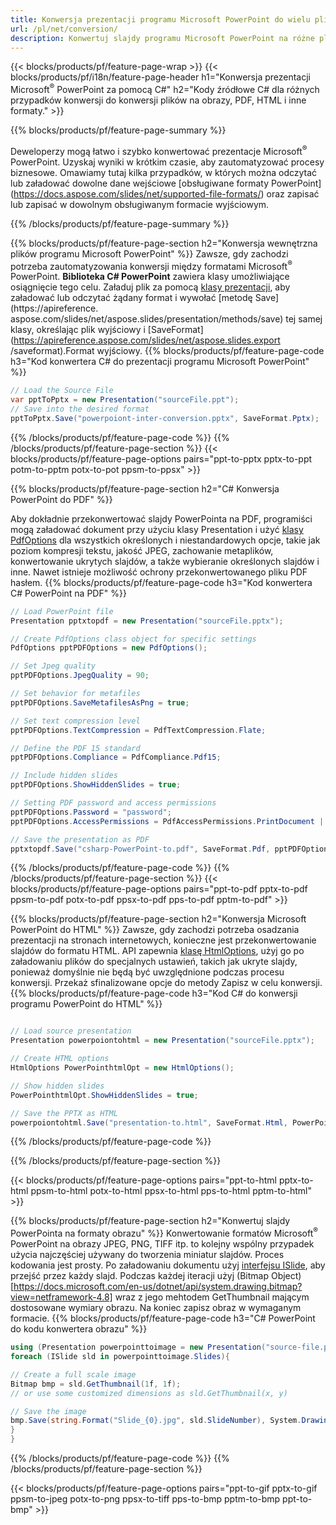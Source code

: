 ```yaml
---
title: Konwersja prezentacji programu Microsoft PowerPoint do wielu plików przy użyciu C#
url: /pl/net/conversion/
description: Konwertuj slajdy programu Microsoft PowerPoint na różne pliki, w tym PDF, HTML i formaty obrazów na platformach .NET Framework, .NET Core, Windows Azure, Mono lub Xamarin.
---
```


{{< blocks/products/pf/feature-page-wrap >}}
{{< blocks/products/pf/i18n/feature-page-header h1="Konwersja prezentacji Microsoft<sup>®</sup> PowerPoint za pomocą C#" h2="Kody źródłowe C# dla różnych przypadków konwersji do konwersji plików na obrazy, PDF, HTML i inne formaty." >}}

{{% blocks/products/pf/feature-page-summary %}}

Deweloperzy mogą łatwo i szybko konwertować prezentacje Microsoft<sup>®</sup> PowerPoint. Uzyskaj wyniki w krótkim czasie, aby zautomatyzować procesy biznesowe. Omawiamy tutaj kilka przypadków, w których można odczytać lub załadować dowolne dane wejściowe [obsługiwane formaty PowerPoint] (https://docs.aspose.com/slides/net/supported-file-formats/) oraz zapisać lub zapisać w dowolnym obsługiwanym formacie wyjściowym. 

{{% /blocks/products/pf/feature-page-summary  %}}

{{% blocks/products/pf/feature-page-section  h2="Konwersja wewnętrzna plików programu Microsoft PowerPoint" %}}
Zawsze, gdy zachodzi potrzeba zautomatyzowania konwersji między formatami Microsoft<sup>®</sup> PowerPoint. **Biblioteka C# PowerPoint** zawiera klasy umożliwiające osiągnięcie tego celu. Załaduj plik za pomocą [klasy prezentacji](https://apireference.aspose.com/net/slides/aspose.slides/presentation), aby załadować lub odczytać żądany format i wywołać [metodę Save](https://apireference. aspose.com/slides/net/aspose.slides/presentation/methods/save) tej samej klasy, określając plik wyjściowy i [SaveFormat](https://apireference.aspose.com/slides/net/aspose.slides.export /saveformat).Format wyjściowy. 
{{% blocks/products/pf/feature-page-code h3="Kod konwertera C# do prezentacji programu Microsoft PowerPoint" %}}

```cs
// Load the Source File
var pptToPptx = new Presentation("sourceFile.ppt");
// Save into the desired format
pptToPptx.Save("powerpoiont-inter-conversion.pptx", SaveFormat.Pptx);   
```
{{% /blocks/products/pf/feature-page-code  %}}
{{% /blocks/products/pf/feature-page-section %}}
{{< blocks/products/pf/feature-page-options pairs="ppt-to-pptx pptx-to-ppt potm-to-pptm potx-to-pot ppsm-to-ppsx" >}}


{{% blocks/products/pf/feature-page-section  h2="C# Konwersja PowerPoint do PDF" %}}

Aby dokładnie przekonwertować slajdy PowerPointa na PDF, programiści mogą załadować dokument przy użyciu klasy Presentation i użyć [klasy PdfOptions](https://apireference.aspose.com/slides/net/aspose.slides.export/pdfoptions) dla wszystkich określonych i niestandardowych opcje, takie jak poziom kompresji tekstu, jakość JPEG, zachowanie metaplików, konwertowanie ukrytych slajdów, a także wybieranie określonych slajdów i inne. Nawet istnieje możliwość ochrony przekonwertowanego pliku PDF hasłem.
{{% blocks/products/pf/feature-page-code h3="Kod konwertera C# PowerPoint na PDF" %}}

```cs
// Load PowerPoint file
Presentation pptxtopdf = new Presentation("sourceFile.pptx");

// Create PdfOptions class object for specific settings
PdfOptions pptPDFOptions = new PdfOptions();

// Set Jpeg quality
pptPDFOptions.JpegQuality = 90;

// Set behavior for metafiles
pptPDFOptions.SaveMetafilesAsPng = true;

// Set text compression level
pptPDFOptions.TextCompression = PdfTextCompression.Flate;

// Define the PDF 15 standard
pptPDFOptions.Compliance = PdfCompliance.Pdf15;

// Include hidden slides
pptPDFOptions.ShowHiddenSlides = true;

// Setting PDF password and access permissions
pptPDFOptions.Password = "password";
pptPDFOptions.AccessPermissions = PdfAccessPermissions.PrintDocument | PdfAccessPermissions.HighQualityPrint;

// Save the presentation as PDF
pptxtopdf.Save("csharp-PowerPoint-to.pdf", SaveFormat.Pdf, pptPDFOptions);

```
{{% /blocks/products/pf/feature-page-code  %}}
{{% /blocks/products/pf/feature-page-section %}}
{{< blocks/products/pf/feature-page-options pairs="ppt-to-pdf pptx-to-pdf ppsm-to-pdf potx-to-pdf ppsx-to-pdf pps-to-pdf pptm-to-pdf" >}}


{{% blocks/products/pf/feature-page-section  h2="Konwersja Microsoft PowerPoint do HTML" %}}
Zawsze, gdy zachodzi potrzeba osadzania prezentacji na stronach internetowych, konieczne jest przekonwertowanie slajdów do formatu HTML. API zapewnia [klasę HtmlOptions](https://apireference.aspose.com/slides/net/aspose.slides.export/htmloptions), użyj go po załadowaniu plików do specjalnych ustawień, takich jak ukryte slajdy, ponieważ domyślnie nie będą być uwzględnione podczas procesu konwersji. Przekaż sfinalizowane opcje do metody Zapisz w celu konwersji.
{{% blocks/products/pf/feature-page-code h3="Kod C# do konwersji programu PowerPoint do HTML" %}}

```cs

// Load source presentation 
Presentation powerpoiontohtml = new Presentation("sourceFile.pptx");

// Create HTML options
HtmlOptions PowerPointhtmlOpt = new HtmlOptions();

// Show hidden slides
PowerPointhtmlOpt.ShowHiddenSlides = true;

// Save the PPTX as HTML
powerpoiontohtml.Save("presentation-to.html", SaveFormat.Html, PowerPointhtmlOpt); 

```
{{% /blocks/products/pf/feature-page-code %}}

{{% /blocks/products/pf/feature-page-section %}}

{{< blocks/products/pf/feature-page-options pairs="ppt-to-html pptx-to-html ppsm-to-html potx-to-html ppsx-to-html pps-to-html pptm-to-html" >}}

{{% blocks/products/pf/feature-page-section  h2="Konwertuj slajdy PowerPointa na formaty obrazu" %}}
Konwertowanie formatów Microsoft<sup>®</sup> PowerPoint na obrazy JPEG, PNG, TIFF itp. to kolejny wspólny przypadek użycia najczęściej używany do tworzenia miniatur slajdów. Proces kodowania jest prosty. Po załadowaniu dokumentu użyj [interfejsu ISlide](https://apireference.aspose.com/net/slides/aspose.slides/islide), aby przejść przez każdy slajd. Podczas każdej iteracji użyj (Bitmap Object)[https://docs.microsoft.com/en-us/dotnet/api/system.drawing.bitmap?view=netframework-4.8] wraz z jego mehtodem GetThumbnail mającym dostosowane wymiary obrazu. Na koniec zapisz obraz w wymaganym formacie.
{{% blocks/products/pf/feature-page-code h3="C# PowerPoint do kodu konwertera obrazu" %}}
```cs
using (Presentation powerpointtoimage = new Presentation("source-file.ppt")){
foreach (ISlide sld in powerpointtoimage.Slides){

// Create a full scale image
Bitmap bmp = sld.GetThumbnail(1f, 1f);
// or use some customized dimensions as sld.GetThumbnail(x, y)

// Save the image
bmp.Save(string.Format("Slide_{0}.jpg", sld.SlideNumber), System.Drawing.Imaging.ImageFormat.Jpeg);
}
}
```
{{% /blocks/products/pf/feature-page-code %}}
{{% /blocks/products/pf/feature-page-section %}}

{{< blocks/products/pf/feature-page-options pairs="ppt-to-gif pptx-to-gif ppsm-to-jpeg potx-to-png ppsx-to-tiff pps-to-bmp pptm-to-bmp ppt-to-bmp" >}}